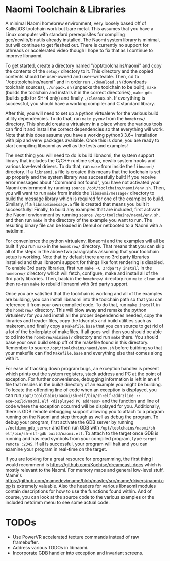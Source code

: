 Naomi Toolchain & Libraries
===========================

A minimal Naomi homebrew environment, very loosely based off of KallistiOS toolchain work but bare metal. This assumes that you have a Linux computer with standard prerequisites for compiling gcc/newlib/binutils already installed. The Naomi system library is minimal, but will continue to get fleshed out. There is currently no support for pthreads or accelerated video though I hope to fix that as I continue to improve libnaomi.

To get started, create a directory named "/opt/toolchains/naomi" and copy the contents of the `setup/` directory to it. This directory and the copied contents should be user-owned and user-writeable. Then, cd to "/opt/toolchains/naomi" and in order run `./download.sh` (downloads toolchain sources), `./unpack.sh` (unpacks the toolchain to be built), `make` (builds the toolchain and installs it in the correct directories), `make gdb` (builds gdb for SH-4 only) and finally `./cleanup.sh`. If everything is successful, you should have a working compiler and C standard library.

After this, you will need to set up a python virtualenv for the various build utility dependencies. To do that, run `make pyenv` from the `homebrew/` directory. This should create a virtualenv in a place where the various tools can find it and install the correct dependencies so that everything will work. Note that this does assume you have a working python3 3.6+ installation with pip and venv packages available. Once this is done, you are ready to start compiling libnaomi as well as the tests and examples!

The next thing you will need to do is build libnaomi, the system support library that includes the C/C++ runtime setup, newlib system hooks and various low-level drivers. To do that, run `make` from inside the `libnaomi/` directory. If a `libnaomi.a` file is created this means that the toolchain is set up properly and the system library was successfully built! If you receive error messages about "Command not found", you have not activated your Naomi enviornment by running `source /opt/toolchains/naomi/env.sh`. Then, you will want to run `make` from inside the `libnaomi/message/` directory to build the message library which is required for one of the examples to build. Similarly, if a `libnaomimessage.a` file is created that means you built it successfully! Finally, to build any examples that are included, first activate the Naomi enviornment by running `source /opt/toolchains/naomi/env.sh`, and then run `make` in the directory of the example you want to run. The resulting binary file can be loaded in Demul or netbooted to a Naomi with a netdimm.

For convenience the python virtualenv, libnaomi and the examples will all be built if you run `make` in the `homebrew/` directory. That means that you can skip all of the steps in the above two paragraphs assuming that your toolchain setup is working. Note that by default there are no 3rd party libraries installed and thus libnaomi support for things like font rendering is disabled. To enable 3rd party libraries, first run `make -C 3rdparty install` in the `homebrew/` directory which will fetch, configure, make and install all of the 3rd party libraries. Then, back in the `homebrew/` directory run `make clean` and then re-run `make` to rebuild libnaomi with 3rd party support.

Once you are satisfied that the toolchain is working and all of the examples are building, you can install libnaomi into the toolchain path so that you can reference it from your own compiled code. To do that, run `make install` in the `homebrew/` directory. This will blow away and remake the python virtualenv for you and install all the proper dependencies needed, copy the libraries and header files, copy the ldscripts and build utilities such as makerom, and finally copy a `Makefile.base` that you can source to get rid of a lot of the boilerplate of makefiles. If all goes well then you should be able to cd into the `homebrew/minimal/` directory and run `make` there. You should base your own build setup off of the makefile found in this directory. Remember to source `/opt/toolchains/naomi/env.sh` before building so that your makefile can find `Makefile.base` and everything else that comes along with it.

For ease of tracking down program bugs, an exception handler is present which prints out the system registers, stack address and PC at the point of exception. For further convenience, debugging information is left in an elf file that resides in the build/ directory of an example you might be building. To locate the offending line of code when an exception is displayed, you can run `/opt/toolchains/naomi/sh-elf/bin/sh-elf-addr2line --exe=build/naomi.elf <displayed PC address>` and the function and line of code where the exception occurred will be displayed for you. Additionally, there is GDB remote debugging support allowing you to attach to a program running on the Naomi and step through as well as debug the program. To debug your program, first activate the GDB server by running `./netdimm_gdb_server` and then run GDB with `/opt/toolchains/naomi/sh-elf/bin/sh-elf-gdb build/naomi.elf`. To attach to the target once GDB is running and has read symbols from your compiled program, type `target remote :2345`. If all is successful, your program will halt and you can examine your program in real-time on the target.

If you are looking for a great resource for programming, the first thing I would recommend is https://github.com/Kochise/dreamcast-docs which is mostly relevant to the Naomi. For memory maps and general low-level stuff, Mame's https://github.com/mamedev/mame/blob/master/src/mame/drivers/naomi.cpp is extremely valuable. Also the headers for various libnaomi modules contain descriptions for how to use the functions found within. And of course, you can look at the source code to the various examples or the included netdimm menu to see some actual code.

TODOs
=====
 - Use PowerVR accelerated texture commands instead of raw framebuffer.
 - Address various TODOs in libnaomi.
 - Incorporate GDB handler into exception and invariant screens.
